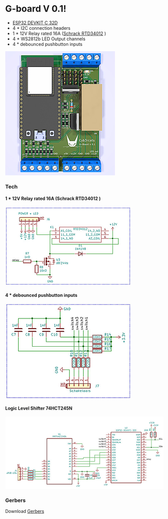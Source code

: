 # G-board V 0.1!

  - [ESP32 DEVKIT C 32D](https://www.aliexpress.com/item/4000434690235.html)
  - 4 * I2C connection headers
  - 1 * 12V Relay rated 16A ([Schrack RTD34012](https://www.tme.eu/en/details/rtd34012/miniature-electromagnetic-relays/te-connectivity/3-1419108-5/) )
  - 4 * WS2812b LED Output channels
  - 4 * debounced pushbutton inputs
  
![G-Board Version 0.1](https://github.com/2technology/g-board/blob/master/G-Board_V0.1_thumb.jpg?raw=true "G-Board V0.1")
  
### Tech
#### 1 * 12V Relay rated 16A (Schrack RTD34012 )
![Relay](https://github.com/2technology/g-board/blob/master/relay.jpg?raw=true "Relay")
#### 4 * debounced pushbutton inputs
![Input-buttons](https://github.com/2technology/g-board/blob/master/debounced-buttons.jpg?raw=true "debounced inputs")

#### Logic Level Shifter 74HCT245N
![Logic-level-shifting](https://github.com/2technology/g-board/blob/master/esp32.jpg?raw=true "esp32")





### Gerbers
Download [Gerbers](https://github.com/2technology/g-board/blob/master/gerbers.zip)
